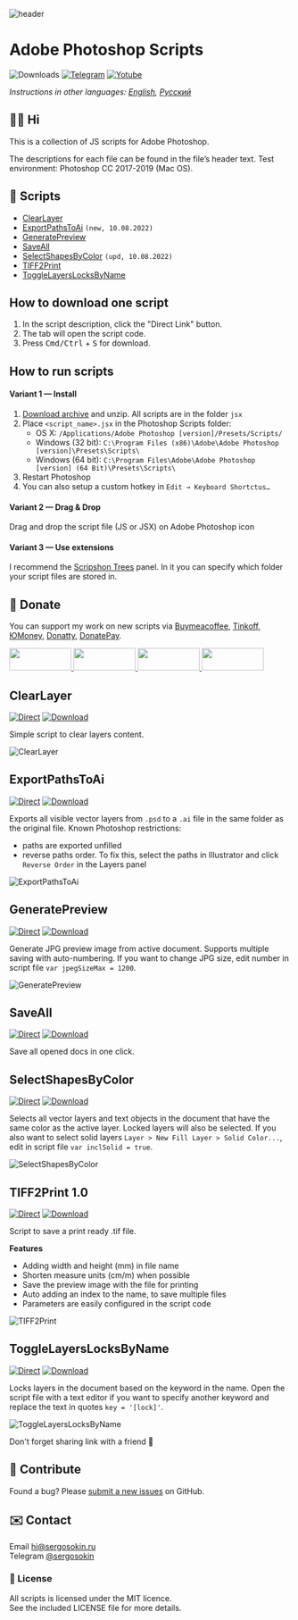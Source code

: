 ![header](https://i.ibb.co/Ycswctn/emblem-ps.png)

# Adobe Photoshop Scripts

![Downloads](https://img.shields.io/badge/Downloads-300+-27CF7D.svg) [![Telegram](https://img.shields.io/badge/Telegram%20Channel-%40aiscripts-0088CC.svg)](https://t.me/aiscripts) [![Yotube](https://img.shields.io/badge/Youtube-%40SergOsokinArt-FF0000.svg)](https://www.youtube.com/c/SergOsokinArt/videos)

*Instructions in other languages: [English](README.md), [Русский](README.ru.md)*

## 👨‍💻 Hi
This is a collection of JS scripts for Adobe Photoshop.

The descriptions for each file can be found in the file’s header text. Test environment: Photoshop CC 2017-2019 (Mac OS).   

## 📜 Scripts
* [ClearLayer](https://github.com/creold/photoshop-scripts#clearlayer)
* [ExportPathsToAi](https://github.com/creold/photoshop-scripts#exportpathstoai) `(new, 10.08.2022)`
* [GeneratePreview](https://github.com/creold/photoshop-scripts#generatepreview)
* [SaveAll](https://github.com/creold/photoshop-scripts#saveall)
* [SelectShapesByColor](https://github.com/creold/photoshop-scripts#selectshapesbycolor) `(upd, 10.08.2022)`
* [TIFF2Print](https://github.com/creold/photoshop-scripts#tiff2print-10)
* [ToggleLayersLocksByName](https://github.com/creold/photoshop-scripts#togglelayerslocksbyname)

## How to download one script 
1. In the script description, click the "Direct Link" button.
2. The tab will open the script code.
3. Press <kbd>Cmd/Ctrl</kbd> + <kbd>S</kbd> for download.


## How to run scripts

#### Variant 1 — Install 

1. [Download archive](http://bit.ly/2wLaIkq) and unzip. All scripts are in the folder `jsx`
2. Place `<script_name>.jsx` in the Photoshop Scripts folder:
	- OS X: `/Applications/Adobe Photoshop [version]/Presets/Scripts/`
	- Windows (32 bit): `C:\Program Files (x86)\Adobe\Adobe Photoshop [version]\Presets\Scripts\`
	- Windows (64 bit): `C:\Program Files\Adobe\Adobe Photoshop [version] (64 Bit)\Presets\Scripts\`
3. Restart Photoshop
4. You can also setup a custom hotkey in `Edit → Keyboard Shortctus…`

#### Variant 2 — Drag & Drop
Drag and drop the script file (JS or JSX) on Adobe Photoshop icon

#### Variant 3 — Use extensions
I recommend the [Scripshon Trees](https://exchange.adobe.com/creativecloud.details.15873.scripshon-trees.html) panel. In it you can specify which folder your script files are stored in.

## 💸 Donate
You can support my work on new scripts via [Buymeacoffee], [Tinkoff], [ЮMoney], [Donatty], [DonatePay].   

[Buymeacoffee]: https://www.buymeacoffee.com/osokin
[Tinkoff]: https://www.tinkoff.ru/rm/osokin.sergey127/SN67U9405/
[ЮMoney]: https://yoomoney.ru/to/410011149615582
[Donatty]: https://donatty.com/sergosokin
[DonatePay]: https://new.donatepay.ru/@osokin

<a href="https://www.buymeacoffee.com/osokin">
  <img width="111" height="40" src="https://i.ibb.co/0ssTJQ1/bmc-badge.png">
</a>

<a href="https://yoomoney.ru/to/410011149615582">
  <img width="111" height="40" src="https://i.ibb.co/wwrYWJ5/yoomoney-badge.png">
</a>

<a href="https://donatty.com/sergosokin">
  <img width="111" height="40" src="https://i.ibb.co/s61FGCn/donatty-badge.png">
</a>

<a href="https://new.donatepay.ru/@osokin">
  <img width="111" height="40" src="https://i.ibb.co/0KJ94ND/donatepay-badge.png">
</a>

## ClearLayer
[![Direct](https://img.shields.io/badge/Direct%20Link-ClearLayer.jsx-4873FF.svg)](http://bit.do/ps-clrlyr) [![Download](https://img.shields.io/badge/Download%20All-Zip%20archive-AAA9BC.svg)](https://bit.ly/2wLaIkq)   

Simple script to clear layers content.

![ClearLayer](https://i.ibb.co/hV7NFxB/Clear-Layer.gif) 

## ExportPathsToAi
[![Direct](https://img.shields.io/badge/Direct%20Link-ExportPathsToAi.jsx-4873FF.svg)](http://bit.do/ps-exppths) [![Download](https://img.shields.io/badge/Download%20All-Zip%20archive-AAA9BC.svg)](https://bit.ly/2wLaIkq)   

Exports all visible vector layers from `.psd` to a `.ai` file in the same folder as the original file. Known Photoshop restrictions:

* paths are exported unfilled
* reverse paths order. To fix this, select the paths in Illustrator and click `Reverse Order` in the Layers panel

![ExportPathsToAi](https://i.ibb.co/SXt6r4X/Export-Paths-To-Ai.gif) 

## GeneratePreview
[![Direct](https://img.shields.io/badge/Direct%20Link-GeneratePreview.jsx-4873FF.svg)](http://bit.do/ps-genprvw) [![Download](https://img.shields.io/badge/Download%20All-Zip%20archive-AAA9BC.svg)](https://bit.ly/2wLaIkq)   

Generate JPG preview image from active document. Supports multiple saving with auto-numbering. If you want to change JPG size, edit number in script file `var jpegSizeMax = 1200`.

![GeneratePreview](https://i.ibb.co/HrcPNvs/Generate-Preview.gif)

## SaveAll
[![Direct](https://img.shields.io/badge/Direct%20Link-SaveAll.jsx-4873FF.svg)](http://bit.do/ps-svall) [![Download](https://img.shields.io/badge/Download%20All-Zip%20archive-AAA9BC.svg)](https://bit.ly/2wLaIkq)   

Save all opened docs in one click.

## SelectShapesByColor
[![Direct](https://img.shields.io/badge/Direct%20Link-SelectShapesByColor.jsx-4873FF.svg)](http://bit.do/ps-selbycol) [![Download](https://img.shields.io/badge/Download%20All-Zip%20archive-AAA9BC.svg)](https://bit.ly/2wLaIkq)   

Selects all vector layers and text objects in the document that have the same color as the active layer. Locked layers will also be selected. If you also want to select solid layers `Layer > New Fill Layer > Solid Color...`, edit in script file `var inclSolid = true`.

![SelectShapesByColor](https://i.ibb.co/12FjgfN/Select-Shapes-By-Color.gif) 

## TIFF2Print 1.0
[![Direct](https://img.shields.io/badge/Direct%20Link-TIFF2Print.jsx-4873FF.svg)](http://bit.do/ps-tif2prt) [![Download](https://img.shields.io/badge/Download%20All-Zip%20archive-AAA9BC.svg)](https://bit.ly/2wLaIkq)   

Script to save a print ready .tif file.   

**Features**

* Adding width and height (mm) in file name   
* Shorten measure units (cm/m) when possible   
* Save the preview image with the file for printing   
* Auto adding an index to the name, to save multiple files   
* Parameters are easily configured in the script code   

![TIFF2Print](https://i.ibb.co/ypbCFtX/tiff2print.gif) 

## ToggleLayersLocksByName
[![Direct](https://img.shields.io/badge/Direct%20Link-ToggleLayersLocksByName.jsx-4873FF.svg)](http://bit.do/ps-tglyrlock) [![Download](https://img.shields.io/badge/Download%20All-Zip%20archive-AAA9BC.svg)](https://bit.ly/2wLaIkq)   

Locks layers in the document based on the keyword in the name. Open the script file with a text editor if you want to specify another keyword and replace the text in quotes `key = '[lock]'`.

![ToggleLayersLocksByName](https://i.ibb.co/48zYWg4/Toggle-Layers-Locks-By-Name.gif) 

Don't forget sharing link with a friend 🙂 

## 🤝 Contribute

Found a bug? Please [submit a new issues](https://github.com/creold/photoshop-scripts/issues) on GitHub.

## ✉️ Contact
Email <hi@sergosokin.ru>  
Telegram [@sergosokin](https://t.me/sergosokin)

### 📝 License

All scripts is licensed under the MIT licence.  
See the included LICENSE file for more details.
